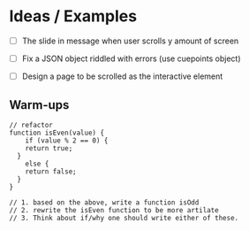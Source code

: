# Ideas / Examples

- [ ] The slide in message when user scrolls y amount of screen
- [ ] Fix a JSON object riddled with errors (use cuepoints object)
- [ ] Design a page to be scrolled as the interactive element


## Warm-ups
```
// refactor
function isEven(value) {
	if (value % 2 == 0) {
    return true;
  }
	else {
    return false;
  }	
}

// 1. based on the above, write a function isOdd
// 2. rewrite the isEven function to be more artilate
// 3. Think about if/why one should write either of these.
```
